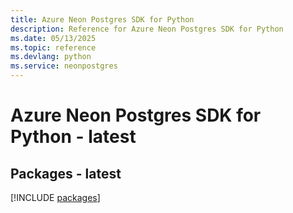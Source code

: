 ```yaml
---
title: Azure Neon Postgres SDK for Python
description: Reference for Azure Neon Postgres SDK for Python
ms.date: 05/13/2025
ms.topic: reference
ms.devlang: python
ms.service: neonpostgres
---
```

# Azure Neon Postgres SDK for Python - latest
## Packages - latest
[!INCLUDE [packages](neon-postgres-index.md)]